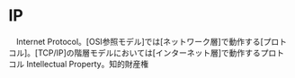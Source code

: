 # IP
　Internet Protocol。[OSI参照モデル]では[ネットワーク層]で動作する[プロトコル]。[TCP/IP]の階層モデルにおいては[インターネット層]で動作するプロトコル
 Intellectual Property。知的財産権
